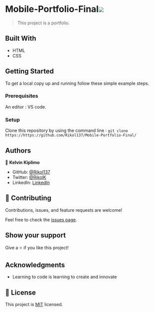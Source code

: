 # Mobile-Portfolio-Final![](https://img.shields.io/badge/Microverse-blueviolet)

> This project is a portfolio.


## Built With

- HTML
- CSS

## Getting Started

To get a local copy up and running follow these simple example steps.

### Prerequisites
An editor : VS code.

### Setup
Clone this repository by using the command line : 
`git clone https://https://github.com/Rikol137/Mobile-Portfolio-Final/`

## Authors

👤 **Kelvin Kiplimo**

- GitHub: [@Rikol137](https://https://github.com/Rikol137)
- Twitter: [@RikolK](https://twitter.com/)
- LinkedIn: [LinkedIn](https://www.linkedin.com/in/KelvinKimwetich/)

## 🤝 Contributing

Contributions, issues, and feature requests are welcome!

Feel free to check the [issues page](../../issues/).

## Show your support

Give a ⭐️ if you like this project!

## Acknowledgments

- Learning to code is learning to create and innovate

## 📝 License

This project is [MIT](./LICENSE) licensed.
